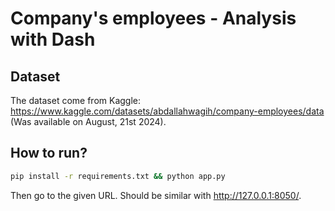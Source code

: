 # Company's employees - Analysis with Dash


## Dataset

The dataset come from Kaggle:
https://www.kaggle.com/datasets/abdallahwagih/company-employees/data
(Was available on August, 21st 2024).


## How to run?

``` bash
pip install -r requirements.txt && python app.py
```

Then go to the given URL. Should be similar with http://127.0.0.1:8050/.
